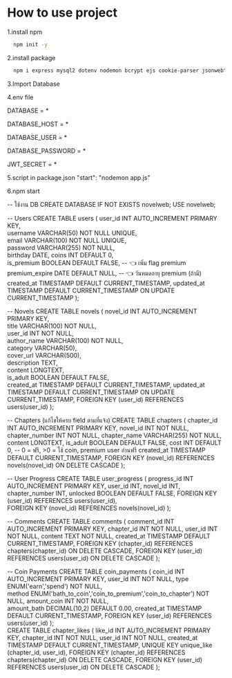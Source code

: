 # How to use project
1.install npm
```bash
  npm init -y 
```
2.install package
```bash
  npm i express mysql2 dotenv nodemon bcrypt ejs cookie-parser jsonwebtoken 
```
3.Import Database 

4.env file 

DATABASE = * 

DATABASE_HOST = * 

DATABASE_USER = * 

DATABASE_PASSWORD = * 

JWT_SECRET = * 

5.script in package.json "start": "nodemon app.js"
 
6.npm start

-- ใช้งาน DB
CREATE DATABASE IF NOT EXISTS novelweb;
USE novelweb;

-- Users
CREATE TABLE users (
    user_id INT AUTO_INCREMENT PRIMARY KEY,        
    username VARCHAR(50) NOT NULL UNIQUE,    
    email VARCHAR(100) NOT NULL UNIQUE,      
    password VARCHAR(255) NOT NULL,          
    birthday DATE,
    coins INT DEFAULT 0,                          
    is_premium BOOLEAN DEFAULT FALSE,   -- 👈 เพิ่ม flag premium
    premium_expire DATE DEFAULT NULL,   -- 👈 วันหมดอายุ premium (ถ้ามี)
    created_at TIMESTAMP DEFAULT CURRENT_TIMESTAMP,
    updated_at TIMESTAMP DEFAULT CURRENT_TIMESTAMP ON UPDATE CURRENT_TIMESTAMP
);

-- Novels
CREATE TABLE novels ( 
    novel_id INT AUTO_INCREMENT PRIMARY KEY,           
    title VARCHAR(100) NOT NULL,                 
    user_id INT NOT NULL,                      
    author_name VARCHAR(100) NOT NULL,           
    category VARCHAR(50),                        
    cover_url VARCHAR(500),                       
    description TEXT,                           
    content LONGTEXT,                            
    is_adult BOOLEAN DEFAULT FALSE,              
    created_at TIMESTAMP DEFAULT CURRENT_TIMESTAMP,
    updated_at TIMESTAMP DEFAULT CURRENT_TIMESTAMP ON UPDATE CURRENT_TIMESTAMP,
    FOREIGN KEY (user_id) REFERENCES users(user_id) 
);

-- Chapters (แก้ไขให้ครบ field ตามที่แจ้ง)
CREATE TABLE chapters (
    chapter_id INT AUTO_INCREMENT PRIMARY KEY,
    novel_id INT NOT NULL,
    chapter_number INT NOT NULL,
    chapter_name VARCHAR(255) NOT NULL,
    content LONGTEXT,
    is_adult BOOLEAN DEFAULT FALSE,
    cost INT DEFAULT 0, -- 0 = ฟรี, >0 = ใช้ coin, premium user อ่านฟรี
    created_at TIMESTAMP DEFAULT CURRENT_TIMESTAMP,
    FOREIGN KEY (novel_id) REFERENCES novels(novel_id) ON DELETE CASCADE
);

-- User Progress
CREATE TABLE user_progress (
    progress_id INT AUTO_INCREMENT PRIMARY KEY,
    user_id INT,
    novel_id INT,
    chapter_number INT,
    unlocked BOOLEAN DEFAULT FALSE,
    FOREIGN KEY (user_id) REFERENCES users(user_id),   
    FOREIGN KEY (novel_id) REFERENCES novels(novel_id) 
);

-- Comments
CREATE TABLE comments (
    comment_id INT AUTO_INCREMENT PRIMARY KEY,
    chapter_id INT NOT NULL,
    user_id INT NOT NULL,
    content TEXT NOT NULL,
    created_at TIMESTAMP DEFAULT CURRENT_TIMESTAMP,
    FOREIGN KEY (chapter_id) REFERENCES chapters(chapter_id) ON DELETE CASCADE,
    FOREIGN KEY (user_id) REFERENCES users(user_id) ON DELETE CASCADE
);

-- Coin Payments
CREATE TABLE coin_payments (
    coin_id INT AUTO_INCREMENT PRIMARY KEY,
    user_id INT NOT NULL,
    type ENUM('earn','spend') NOT NULL,  
    method ENUM('bath_to_coin','coin_to_premium','coin_to_chapter') NOT NULL,
    amount_coin INT NOT NULL,  
    amount_bath DECIMAL(10,2) DEFAULT 0.00, 
    created_at TIMESTAMP DEFAULT CURRENT_TIMESTAMP,
    FOREIGN KEY (user_id) REFERENCES users(user_id) 
);	
CREATE TABLE chapter_likes (
    like_id INT AUTO_INCREMENT PRIMARY KEY,
    chapter_id INT NOT NULL,
    user_id INT NOT NULL,
    created_at TIMESTAMP DEFAULT CURRENT_TIMESTAMP,
    UNIQUE KEY unique_like (chapter_id, user_id),
    FOREIGN KEY (chapter_id) REFERENCES chapters(chapter_id) ON DELETE CASCADE,
    FOREIGN KEY (user_id) REFERENCES users(user_id) ON DELETE CASCADE
);
